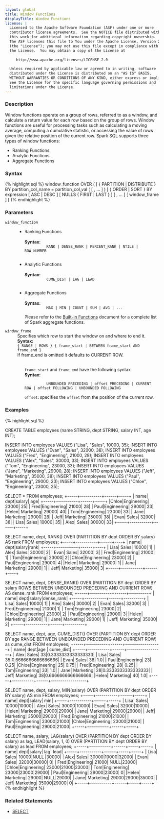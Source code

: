 ```yaml
---
layout: global
title: Window Functions
displayTitle: Window Functions
license: |
  Licensed to the Apache Software Foundation (ASF) under one or more
  contributor license agreements.  See the NOTICE file distributed with
  this work for additional information regarding copyright ownership.
  The ASF licenses this file to You under the Apache License, Version 2.0
  (the "License"); you may not use this file except in compliance with
  the License.  You may obtain a copy of the License at
 
     http://www.apache.org/licenses/LICENSE-2.0
 
  Unless required by applicable law or agreed to in writing, software
  distributed under the License is distributed on an "AS IS" BASIS,
  WITHOUT WARRANTIES OR CONDITIONS OF ANY KIND, either express or implied.
  See the License for the specific language governing permissions and
  limitations under the License.
---
```


### Description

Window functions operate on a group of rows, referred to as a window, and calculate a return value for each row based on the group of rows. Window functions are useful for processing tasks such as calculating a moving average, computing a cumulative statistic, or accessing the value of rows given the relative position of the current row.
Spark SQL supports three types of window functions:

  * Ranking Functions
  * Analytic Functions
  * Aggregate Functions

### Syntax

{% highlight sql %}
window_function OVER
( [  { PARTITION | DISTRIBUTE } BY partition_col_name = partition_col_val ( [ , ... ] ) ]
  { ORDER | SORT } BY expression [ ASC | DESC ] [ NULLS { FIRST | LAST } ] [ , ... ]
  [ window_frame ] )
{% endhighlight %}

### Parameters

<dl>
  <dt><code><em>window_function</em></code></dt>
  <dd>
    <ul>
      <li>Ranking Functions</li>
      <br>
      <b>Syntax:</b>
        <code>
          RANK | DENSE_RANK | PERCENT_RANK | NTILE | ROW_NUMBER
        </code>
    </ul>
    <ul>
      <li>Analytic Functions</li>
      <br>
      <b>Syntax:</b>
        <code>
          CUME_DIST | LAG | LEAD
        </code>
    </ul>
    <ul>
      <li>Aggregate Functions</li>
      <br>
      <b>Syntax:</b>
        <code>
          MAX | MIN | COUNT | SUM | AVG | ...
        </code>
        <br>
        Please refer to the <a href="api/sql/">Built-in Functions</a> document for a complete list of Spark aggregate functions.
    </ul>
  </dd>
</dl>
<dl>
  <dt><code><em>window_frame</em></code></dt>
  <dd>
    Specifies which row to start the window on and where to end it.<br>
    <b>Syntax:</b><br>
      <code>{ RANGE | ROWS } { frame_start | BETWEEN frame_start AND frame_end }</code><br>
      If frame_end is omitted it defaults to CURRENT ROW.<br><br>
      <ul>
      <code>frame_start</code> and <code>frame_end</code> have the following syntax<br>
      <b>Syntax:</b><br>
        <code>
          UNBOUNDED PRECEDING | offset PRECEDING | CURRENT ROW | offset FOLLOWING | UNBOUNDED FOLLOWING
        </code><br>
        <code>offset:</code>specifies the <code>offset</code> from the position of the current row.
      </ul>
  </dd>
</dl>

### Examples

{% highlight sql %}

CREATE TABLE employees (name STRING, dept STRING, salary INT, age INT);

INSERT INTO employees VALUES ("Lisa", "Sales", 10000, 35);
INSERT INTO employees VALUES ("Evan", "Sales", 32000, 38);
INSERT INTO employees VALUES ("Fred", "Engineering", 21000, 28);
INSERT INTO employees VALUES ("Alex", "Sales", 30000, 33);
INSERT INTO employees VALUES ("Tom", "Engineering", 23000, 33);
INSERT INTO employees VALUES ("Jane", "Marketing", 29000, 28);
INSERT INTO employees VALUES ("Jeff", "Marketing", 35000, 38);
INSERT INTO employees VALUES ("Paul", "Engineering", 29000, 23);
INSERT INTO employees VALUES ("Chloe", "Engineering", 23000, 25);

SELECT * FROM employees;
  +-----+-----------+------+-----+
  | name|       dept|salary|  age|
  +-----+-----------+------+-----+
  |Chloe|Engineering| 23000|   25|
  | Fred|Engineering| 21000|   28|
  | Paul|Engineering| 29000|   23|
  |Helen|  Marketing| 29000|   40|
  |  Tom|Engineering| 23000|   33|
  | Jane|  Marketing| 29000|   28|
  | Jeff|  Marketing| 35000|   38|
  | Evan|      Sales| 32000|   38|
  | Lisa|      Sales| 10000|   35|
  | Alex|      Sales| 30000|   33|
  +-----+-----------+------+-----+

SELECT name, dept, RANK() OVER (PARTITION BY dept ORDER BY salary) AS rank FROM employees;
  +-----+-----------+------+----+
  | name|       dept|salary|rank|
  +-----+-----------+------+----+
  | Lisa|      Sales| 10000|   1|
  | Alex|      Sales| 30000|   2|
  | Evan|      Sales| 32000|   3|
  | Fred|Engineering| 21000|   1|
  |  Tom|Engineering| 23000|   2|
  |Chloe|Engineering| 23000|   2|
  | Paul|Engineering| 29000|   4|
  |Helen|  Marketing| 29000|   1|
  | Jane|  Marketing| 29000|   1|
  | Jeff|  Marketing| 35000|   3|
  +-----+-----------+------+----+

SELECT name, dept, DENSE_RANK() OVER (PARTITION BY dept ORDER BY salary ROWS BETWEEN
    UNBOUNDED PRECEDING AND CURRENT ROW) AS dense_rank FROM employees;
  +-----+-----------+------+----------+
  | name|       dept|salary|dense_rank|
  +-----+-----------+------+----------+
  | Lisa|      Sales| 10000|         1|
  | Alex|      Sales| 30000|         2|
  | Evan|      Sales| 32000|         3|
  | Fred|Engineering| 21000|         1|
  |  Tom|Engineering| 23000|         2|
  |Chloe|Engineering| 23000|         2|
  | Paul|Engineering| 29000|         3|
  |Helen|  Marketing| 29000|         1|
  | Jane|  Marketing| 29000|         1|
  | Jeff|  Marketing| 35000|         2|
  +-----+-----------+------+----------+

SELECT name, dept, age, CUME_DIST() OVER (PARTITION BY dept ORDER BY age
    RANGE BETWEEN UNBOUNDED PRECEDING AND CURRENT ROW) as cume_dist FROM employees;
  +-----+-----------+------+------------------+
  | name|       dept|age   |         cume_dist|
  +-----+-----------+------+------------------+
  | Alex|      Sales|    33|0.3333333333333333|
  | Lisa|      Sales|    35|0.6666666666666666|
  | Evan|      Sales|    38|               1.0|
  | Paul|Engineering|    23|              0.25|
  |Chloe|Engineering|    25|              0.75|
  | Fred|Engineering|    28|              0.25|
  |  Tom|Engineering|    33|               1.0|
  | Jane|  Marketing|    28|0.3333333333333333|
  | Jeff|  Marketing|    38|0.6666666666666666|
  |Helen|  Marketing|    40|               1.0|
  +-----+-----------+------+------------------+

SELECT name, dept, salary, MIN(salary) OVER (PARTITION BY dept ORDER BY salary) AS min
    FROM employees;
  +-----+-----------+------+-----+
  | name|       dept|salary|  min|
  +-----+-----------+------+-----+
  | Lisa|      Sales| 10000|10000|
  | Alex|      Sales| 30000|10000|
  | Evan|      Sales| 32000|10000|
  |Helen|  Marketing| 29000|29000|
  | Jane|  Marketing| 29000|29000|
  | Jeff|  Marketing| 35000|29000|
  | Fred|Engineering| 21000|21000|
  |  Tom|Engineering| 23000|21000|
  |Chloe|Engineering| 23000|21000|
  | Paul|Engineering| 29000|21000|
  +-----+-----------+------+-----+

SELECT name, salary,
    LAG(salary) OVER (PARTITION BY dept ORDER BY salary) as lag,
    LEAD(salary, 1, 0) OVER (PARTITION BY dept ORDER BY salary) as lead
    FROM employees;
  +-----+-----------+------+-----+-----+
  | name|       dept|salary|  lag| lead|
  +-----+-----------+------+-----+-----+
  | Lisa|      Sales| 10000|NULL |30000|
  | Alex|      Sales| 30000|10000|32000|
  | Evan|      Sales| 32000|30000|    0|
  | Fred|Engineering| 21000| NULL|23000|
  |Chloe|Engineering| 23000|21000|23000|
  |  Tom|Engineering| 23000|23000|29000|
  | Paul|Engineering| 29000|23000|    0|
  |Helen|  Marketing| 29000| NULL|29000|
  | Jane|  Marketing| 29000|29000|35000|
  | Jeff|  Marketing| 35000|29000|    0|
  +-----+-----------+------+-----+-----+
{% endhighlight %}

### Related Statements

  * [SELECT](sql-ref-syntax-qry-select.html)
